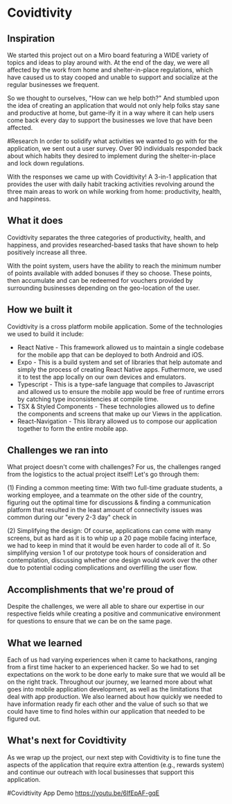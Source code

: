 # Covidtivity
## Inspiration
We started this project out on a Miro board featuring a WIDE variety of topics and ideas to play around with. At the end of the day, we were all affected by the work from home and shelter-in-place regulations, which have caused us to stay cooped and unable to support and socialize at the regular businesses we frequent. 

So we thought to ourselves, "How can we help both?" And stumbled upon the idea of creating an application that would not only help folks stay sane and productive at home, but game-ify it in a way where it can help users come back every day to support the businesses we love that have been affected. 

#Research 
In order to solidify what activities we wanted to go with for the application, we sent out a user survey. Over 90 individuals responded back about which habits they desired to implement during the shelter-in-place and lock down regulations.

With the responses we came up with Covidtivity! A 3-in-1 application that provides the user with daily habit tracking activities revolving around the three main areas to work on while working from home: productivity, health, and happiness.

## What it does
Covidtivity separates the three categories of productivity, health, and happiness, and provides researched-based tasks that have shown to help positively increase all three. 

With the point system, users have the ability to reach the minimum number of points available with added bonuses if they so choose. These points, then accumulate and can be redeemed for vouchers provided by surrounding businesses depending on the geo-location of the user.

## How we built it
Covidtivity is a cross platform mobile application. Some of the technologies we used to build it include:

- React Native - This framework allowed us to maintain a single codebase for the mobile app that can be deployed to both Android and iOS.
- Expo - This is a build system and set of libraries that help automate and simply the process of creating React Native apps. Futhermore, we used it to test the app locally on our own devices and emulators.
- Typescript - This is a type-safe language that compiles to Javascript and allowed us to ensure the mobile app would be free of runtime errors by catching type inconsistencies at compile time.
- TSX & Styled Components - These technologies allowed us to define the components and screens that make up our Views in the application.
- React-Navigation - This library allowed us to compose our application together to form the entire mobile app.

## Challenges we ran into
What project doesn't come with challenges? For us, the challenges ranged from the logistics to the actual project itself! 
Let's go through them: 

(1) Finding a common meeting time: With two full-time graduate students, a working employee, and a teammate on the other side of the country, figuring out the optimal time for discussions & finding a communication platform that resulted in the least amount of connectivity issues was common during our "every 2-3 day" check in

(2) Simplifying the design: Of course, applications can come with many screens, but as hard as it is to whip up a 20 page mobile facing interface, we had to keep in mind that it would be even harder to code all of it. So simplifying version 1 of our prototype took hours of consideration and contemplation, discussing whether one design would work over the other due to potential coding complications and overfilling the user flow.  

## Accomplishments that we're proud of
Despite the challenges, we were all able to share our expertise in our respective fields while creating a positive and communicative environment for questions to ensure that we can be on the same page. 

## What we learned
Each of us had varying experiences when it came to hackathons, ranging from a first time hacker to an experienced hacker. So we had to set expectations on the work to be done early to make sure that we would all be on the right track. Throughout our journey, we learned more about what goes into mobile application development, as well as the limitations that deal with app production. We also learned about how quickly we needed to have information ready fir each other and the value of such so that we could have time to find holes within our application that needed to be figured out.

## What's next for Covidtivity
As we wrap up the project, our next step with Covidtivity is to fine tune the aspects of the application that require extra attention (e.g., rewards system) and continue our outreach with local businesses that support this application. 

#Covidtivity App Demo
https://youtu.be/6IfEpAF-gqE 

